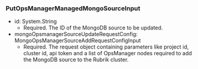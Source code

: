 ### PutOpsManagerManagedMongoSourceInput


- id: System.String
  - Required. The ID of the MongoDB source to be updated.
- mongoOpsmanagerSourceUpdateRequestConfig: MongoOpsManagerSourceAddRequestConfigInput
  - Required. The request object containing parameters like project id, cluster id, api token and a list of OpsManager nodes required to add the MongoDB source to the Rubrik cluster.
